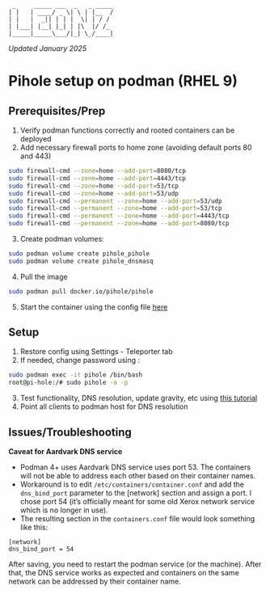 ```
 _     _____ ___  _   _ _____
| |   | ____/ _ \| \ | |__  /
| |   |  _|| | | |  \| | / / 
| |___| |__| |_| | |\  |/ /_ 
|_____|_____\___/|_| \_/____|
```
_Updated January 2025_

# Pihole setup on podman (RHEL 9)
	
## Prerequisites/Prep

1. Verify podman functions correctly and rooted containers can be deployed
2. Add necessary firewall ports to home zone (avoiding default ports 80 and 443)
```bash
sudo firewall-cmd --zone=home --add-port=8080/tcp
sudo firewall-cmd --zone=home --add-port=4443/tcp
sudo firewall-cmd --zone=home --add-port=53/tcp
sudo firewall-cmd --zone=home --add-port=53/udp
sudo firewall-cmd --permanent --zone=home --add-port=53/udp
sudo firewall-cmd --permanent --zone=home --add-port=53/tcp
sudo firewall-cmd --permanent --zone=home --add-port=4443/tcp
sudo firewall-cmd --permanent --zone=home --add-port=8080/tcp
```
3. Create podman volumes:
```bash
sudo podman volume create pihole_pihole
sudo podman volume create pihole_dnsmasq
```
4. Pull the image
```bash
sudo podman pull docker.io/pihole/pihole
```
5. Start the container using the config file [here](https://github.com/leonzwrx/homelab-wiki/podman_configs/pihole.txt)

## Setup
1. Restore config using Settings - Teleporter tab
2. If needed, change password using :
```bash
sudo podman exec -it pihole /bin/bash
root@pi-hole:/# sudo pihole -a -p      
```
3. Test functionality, DNS resolution, update gravity, etc using [this tutorial](https://www.crosstalksolutions.com/the-worlds-greatest-pi-hole-and-unbound-tutorial-2023/)
4. Point all clients to podman host for DNS resolution

## Issues/Troubleshooting
**Caveat for Aardvark DNS service**
- Podman 4+ uses Aardvark DNS service uses port 53. The containers will not be able to address each other based on their container names.
- Workaround is to edit `/etc/containers/container.conf` and add the `dns_bind_port` parameter to the [network] section and assign a port. I chose port 54 (it’s officially meant for some old Xerox network service which is no longer in use).
- The resulting section in the `containers.conf` file would look something like this:
```
[network]
dns_bind_port = 54
```
After saving, you need to restart the podman service (or the machine). After that, the DNS service works as expected and containers on the same network can be addressed by their container name.